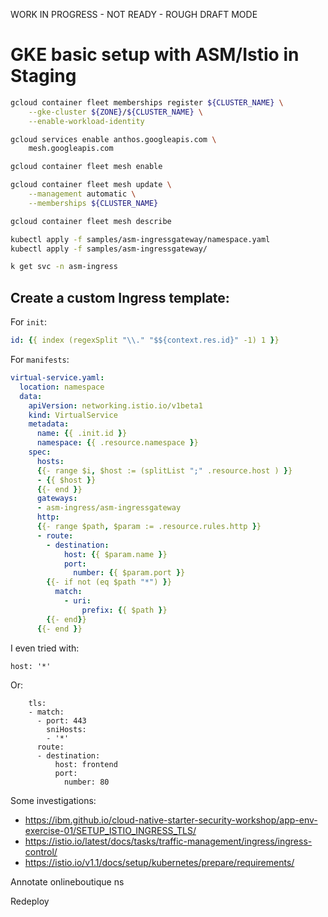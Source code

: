 WORK IN PROGRESS - NOT READY - ROUGH DRAFT MODE

# GKE basic setup with ASM/Istio in Staging

```bash
gcloud container fleet memberships register ${CLUSTER_NAME} \
    --gke-cluster ${ZONE}/${CLUSTER_NAME} \
    --enable-workload-identity

gcloud services enable anthos.googleapis.com \
    mesh.googleapis.com

gcloud container fleet mesh enable

gcloud container fleet mesh update \
    --management automatic \
    --memberships ${CLUSTER_NAME}
```

```bash
gcloud container fleet mesh describe
```

```bash
kubectl apply -f samples/asm-ingressgateway/namespace.yaml
kubectl apply -f samples/asm-ingressgateway/
```

```bash
k get svc -n asm-ingress
```

## Create a custom Ingress template:

For `init`:
```yaml
id: {{ index (regexSplit "\\." "$${context.res.id}" -1) 1 }}
```

For `manifests`:
```yaml
virtual-service.yaml:
  location: namespace
  data:
    apiVersion: networking.istio.io/v1beta1
    kind: VirtualService
    metadata:
      name: {{ .init.id }}
      namespace: {{ .resource.namespace }}
    spec:
      hosts:
      {{- range $i, $host := (splitList ";" .resource.host ) }}
      - {{ $host }}
      {{- end }}
      gateways:
      - asm-ingress/asm-ingressgateway
      http:
      {{- range $path, $param := .resource.rules.http }}
      - route:
        - destination:
            host: {{ $param.name }}
            port:
              number: {{ $param.port }}
        {{- if not (eq $path "*") }}
          match:
            - uri:
                prefix: {{ $path }}
        {{- end}}
      {{- end }}
```

I even tried with:
```
host: '*'
```
Or:
```
    tls:
    - match:
      - port: 443
        sniHosts:
        - '*'
      route:
      - destination:
          host: frontend
          port:
            number: 80
```

Some investigations:
- https://ibm.github.io/cloud-native-starter-security-workshop/app-env-exercise-01/SETUP_ISTIO_INGRESS_TLS/
- https://istio.io/latest/docs/tasks/traffic-management/ingress/ingress-control/
- https://istio.io/v1.1/docs/setup/kubernetes/prepare/requirements/

Annotate onlineboutique ns

Redeploy

